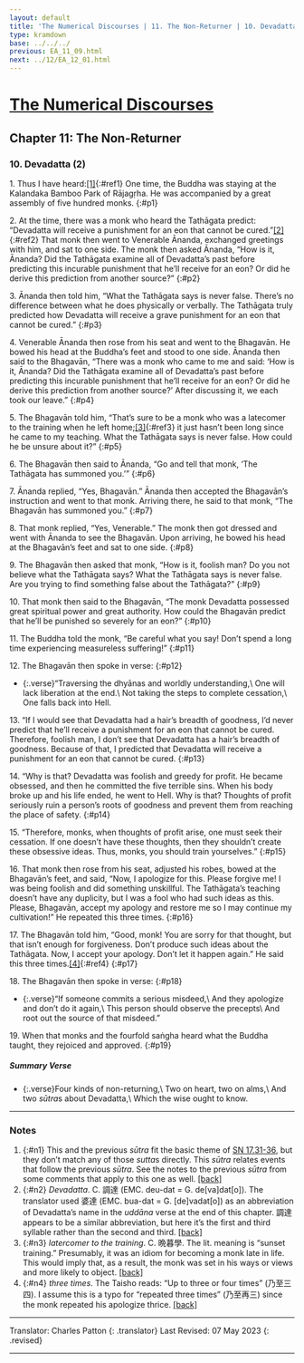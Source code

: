 ```yaml
---
layout: default
title: 'The Numerical Discourses | 11. The Non-Returner | 10. Devadatta (2)'
type: kramdown
base: ../../../
previous: EA_11_09.html
next: ../12/EA_12_01.html
---
```


# [The Numerical Discourses](../index.html)
## Chapter 11: The Non-Returner
### 10. Devadatta (2)

1\. Thus I have heard:[\[1\]](#n1){:#ref1} One time, the Buddha was staying at the Kalandaka Bamboo Park of Rājagṛha. He was accompanied by a great assembly of five hundred monks.
{:#p1}

2\. At the time, there was a monk who heard the Tathāgata predict: “Devadatta will receive a punishment for an eon that cannot be cured.”[\[2\]](#n2){:#ref2} That monk then went to Venerable Ānanda, exchanged greetings with him, and sat to one side. The monk then asked Ānanda, “How is it, Ānanda? Did the Tathāgata examine all of Devadatta’s past before predicting this incurable punishment that he’ll receive for an eon? Or did he derive this prediction from another source?”
{:#p2}

3\. Ānanda then told him, “What the Tathāgata says is never false. There’s no difference between what he does physically or verbally. The Tathāgata truly predicted how Devadatta will receive a grave punishment for an eon that cannot be cured.”
{:#p3}

4\. Venerable Ānanda then rose from his seat and went to the Bhagavān. He bowed his head at the Buddha’s feet and stood to one side. Ānanda then said to the Bhagavān, “There was a monk who came to me and said: ‘How is it, Ānanda? Did the Tathāgata examine all of Devadatta’s past before predicting this incurable punishment that he’ll receive for an eon? Or did he derive this prediction from another source?’ After discussing it, we each took our leave.”
{:#p4}

5\. The Bhagavān told him, “That’s sure to be a monk who was a latecomer to the training when he left home;[\[3\]](#n3){:#ref3} it just hasn’t been long since he came to my teaching. What the Tathāgata says is never false. How could he be unsure about it?”
{:#p5}

6\. The Bhagavān then said to Ānanda, “Go and tell that monk, ‘The Tathāgata has summoned you.’”
{:#p6}

7\. Ānanda replied, “Yes, Bhagavān.” Ānanda then accepted the Bhagavān’s instruction and went to that monk. Arriving there, he said to that monk, “The Bhagavān has summoned you.”
{:#p7}

8\. That monk replied, “Yes, Venerable.” The monk then got dressed and went with Ānanda to see the Bhagavān. Upon arriving, he bowed his head at the Bhagavān’s feet and sat to one side.
{:#p8}

9\. The Bhagavān then asked that monk, “How is it, foolish man? Do you not believe what the Tathāgata says? What the Tathāgata says is never false. Are you trying to find something false about the Tathāgata?”
{:#p9}

10\. That monk then said to the Bhagavān, “The monk Devadatta possessed great spiritual power and great authority. How could the Bhagavān predict that he’ll be punished so severely for an eon?”
{:#p10}

11\. The Buddha told the monk, “Be careful what you say! Don’t spend a long time experiencing measureless suffering!”
{:#p11}

12\. The Bhagavān then spoke in verse:
{:#p12}

* {:.verse}“Traversing the dhyānas and worldly understanding,\\
One will lack liberation at the end.\\
Not taking the steps to complete cessation,\\
One falls back into Hell.

13\. “If I would see that Devadatta had a hair’s breadth of goodness, I’d never predict that he’ll receive a punishment for an eon that cannot be cured. Therefore, foolish man, I don’t see that Devadatta has a hair’s breadth of goodness. Because of that, I predicted that Devadatta will receive a punishment for an eon that cannot be cured.
{:#p13}

14\. “Why is that? Devadatta was foolish and greedy for profit. He became obsessed, and then he committed the five terrible sins. When his body broke up and his life ended, he went to Hell. Why is that? Thoughts of profit seriously ruin a person’s roots of goodness and prevent them from reaching the place of safety.
{:#p14}

15\. “Therefore, monks, when thoughts of profit arise, one must seek their cessation. If one doesn’t have these thoughts, then they shouldn’t create these obsessive ideas. Thus, monks, you should train yourselves.”
{:#p15}

16\. That monk then rose from his seat, adjusted his robes, bowed at the Bhagavān’s feet, and said, “Now, I apologize for this. Please forgive me! I was being foolish and did something unskillful. The Tathāgata’s teaching doesn’t have any duplicity, but I was a fool who had such ideas as this. Please, Bhagavān, accept my apology and restore me so I may continue my cultivation!” He repeated this three times.
{:#p16}

17\. The Bhagavān told him, “Good, monk! You are sorry for that thought, but that isn’t enough for forgiveness. Don’t produce such ideas about the Tathāgata. Now, I accept your apology. Don’t let it happen again.” He said this three times.[\[4\]](#n4){:#ref4}
{:#p17}

18\. The Bhagavān then spoke in verse:
{:#p18}

* {:.verse}“If someone commits a serious misdeed,\\
And they apologize and don’t do it again,\\
This person should observe the precepts\\
And root out the source of that misdeed.”

19\. When that monks and the fourfold saṅgha heard what the Buddha taught, they rejoiced and approved.
{:#p19}

##### Summary Verse

* {:.verse}Four kinds of non-returning,\\
Two on heart, two on alms,\\
And two <em>sūtra</em>s about Devadatta,\\
Which the wise ought to know.

---

### Notes

1. {:#n1} This and the previous <em>sūtra</em> fit the basic theme of <a href="https://suttacentral.net/sn17.31" target="_blank">SN 17.31-36</a>, but they don’t match any of those <em>sutta</em>s directly. This <em>sūtra</em> relates events that follow the previous <em>sūtra</em>. See the notes to the previous <em>sūtra</em> from some comments that apply to this one as well. [\[back\]](#ref1)
2. {:#n2} <em>Devadatta</em>. C. 調達 (EMC. deu-dat = G. de[va]dat[o]). The translator used 婆達 (EMC. bua-dat = G. [de]vadat[o]) as an abbreviation of Devadatta’s name in the <em>uddāna</em> verse at the end of this chapter. 調達 appears to be a similar abbreviation, but here it’s the first and third syllable rather than the second and third. [\[back\]](#ref2)
3. {:#n3} <em>latercomer to the training</em>. C. 晩暮學. The lit. meaning is “sunset training.” Presumably, it was an idiom for becoming a monk late in life. This would imply that, as a result, the monk was set in his ways or views and more likely to object. [\[back\]](#ref3)
4. {:#n4} <em>three times</em>. The Taisho reads: “Up to three or four times” (乃至三四). I assume this is a typo for “repeated three times” (乃至再三) since the monk repeated his apologize thrice. [\[back\]](#ref4)

---

Translator: Charles Patton
{: .translator}
Last Revised: 07 May 2023
{: .revised}

---